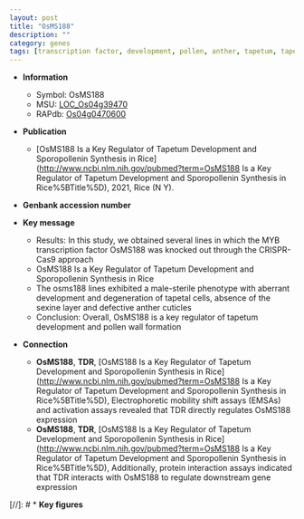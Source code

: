 ```yaml
---
layout: post
title: "OsMS188"
description: ""
category: genes
tags: [transcription factor, development, pollen, anther, tapetum, tapetal, pollen wall]
---
```


* **Information**  
    + Symbol: OsMS188  
    + MSU: [LOC_Os04g39470](http://rice.uga.edu/cgi-bin/ORF_infopage.cgi?orf=LOC_Os04g39470)  
    + RAPdb: [Os04g0470600](http://rapdb.dna.affrc.go.jp/viewer/gbrowse_details/irgsp1?name=Os04g0470600)  

* **Publication**  
    + [OsMS188 Is a Key Regulator of Tapetum Development and Sporopollenin Synthesis in Rice](http://www.ncbi.nlm.nih.gov/pubmed?term=OsMS188 Is a Key Regulator of Tapetum Development and Sporopollenin Synthesis in Rice%5BTitle%5D), 2021, Rice (N Y).

* **Genbank accession number**  

* **Key message**  
    + Results: In this study, we obtained several lines in which the MYB transcription factor OsMS188 was knocked out through the CRISPR-Cas9 approach
    + OsMS188 Is a Key Regulator of Tapetum Development and Sporopollenin Synthesis in Rice
    + The osms188 lines exhibited a male-sterile phenotype with aberrant development and degeneration of tapetal cells, absence of the sexine layer and defective anther cuticles
    + Conclusion: Overall, OsMS188 is a key regulator of tapetum development and pollen wall formation

* **Connection**  
    + __OsMS188__, __TDR__, [OsMS188 Is a Key Regulator of Tapetum Development and Sporopollenin Synthesis in Rice](http://www.ncbi.nlm.nih.gov/pubmed?term=OsMS188 Is a Key Regulator of Tapetum Development and Sporopollenin Synthesis in Rice%5BTitle%5D),  Electrophoretic mobility shift assays (EMSAs) and activation assays revealed that TDR directly regulates OsMS188 expression
    + __OsMS188__, __TDR__, [OsMS188 Is a Key Regulator of Tapetum Development and Sporopollenin Synthesis in Rice](http://www.ncbi.nlm.nih.gov/pubmed?term=OsMS188 Is a Key Regulator of Tapetum Development and Sporopollenin Synthesis in Rice%5BTitle%5D),  Additionally, protein interaction assays indicated that TDR interacts with OsMS188 to regulate downstream gene expression

[//]: # * **Key figures**  


